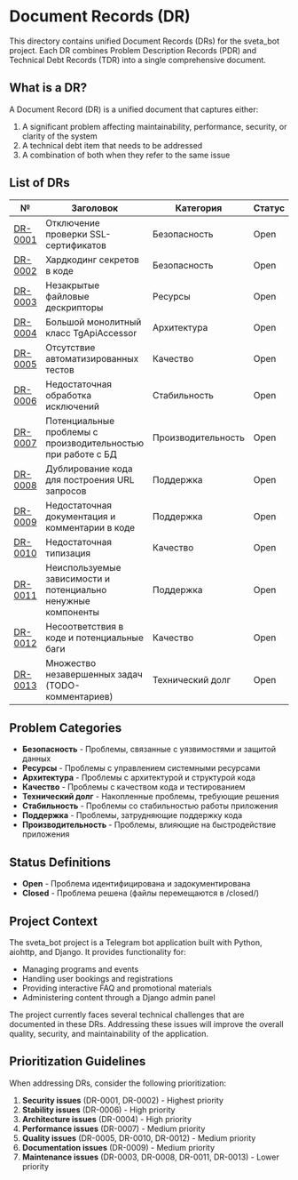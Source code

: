 # Document Records (DR)

This directory contains unified Document Records (DRs) for the sveta_bot project. Each DR combines Problem Description Records (PDR) and Technical Debt Records (TDR) into a single comprehensive document.

## What is a DR?

A Document Record (DR) is a unified document that captures either:
1. A significant problem affecting maintainability, performance, security, or clarity of the system
2. A technical debt item that needs to be addressed
3. A combination of both when they refer to the same issue

## List of DRs

| № | Заголовок | Категория | Статус |
|---|-----------|-----------|--------|
| [DR-0001](DR-0001.md) | Отключение проверки SSL-сертификатов | Безопасность | Open |
| [DR-0002](DR-0002.md) | Хардкодинг секретов в коде | Безопасность | Open |
| [DR-0003](DR-0003.md) | Незакрытые файловые дескрипторы | Ресурсы | Open |
| [DR-0004](DR-0004.md) | Большой монолитный класс TgApiAccessor | Архитектура | Open |
| [DR-0005](DR-0005.md) | Отсутствие автоматизированных тестов | Качество | Open |
| [DR-0006](DR-0006.md) | Недостаточная обработка исключений | Стабильность | Open |
| [DR-0007](DR-0007.md) | Потенциальные проблемы с производительностью при работе с БД | Производительность | Open |
| [DR-0008](DR-0008.md) | Дублирование кода для построения URL запросов | Поддержка | Open |
| [DR-0009](DR-0009.md) | Недостаточная документация и комментарии в коде | Поддержка | Open |
| [DR-0010](DR-0010.md) | Недостаточная типизация | Качество | Open |
| [DR-0011](DR-0011.md) | Неиспользуемые зависимости и потенциально ненужные компоненты | Поддержка | Open |
| [DR-0012](DR-0012.md) | Несоответствия в коде и потенциальные баги | Качество | Open |
| [DR-0013](DR-0013.md) | Множество незавершенных задач (TODO-комментариев) | Технический долг | Open |

## Problem Categories

- **Безопасность** - Проблемы, связанные с уязвимостями и защитой данных
- **Ресурсы** - Проблемы с управлением системными ресурсами
- **Архитектура** - Проблемы с архитектурой и структурой кода
- **Качество** - Проблемы с качеством кода и тестированием
- **Технический долг** - Накопленные проблемы, требующие решения
- **Стабильность** - Проблемы со стабильностью работы приложения
- **Поддержка** - Проблемы, затрудняющие поддержку кода
- **Производительность** - Проблемы, влияющие на быстродействие приложения

## Status Definitions

- **Open** - Проблема идентифицирована и задокументирована
- **Closed** - Проблема решена (файлы перемещаются в /closed/)

## Project Context

The sveta_bot project is a Telegram bot application built with Python, aiohttp, and Django. It provides functionality for:
- Managing programs and events
- Handling user bookings and registrations
- Providing interactive FAQ and promotional materials
- Administering content through a Django admin panel

The project currently faces several technical challenges that are documented in these DRs. Addressing these issues will improve the overall quality, security, and maintainability of the application.

## Prioritization Guidelines

When addressing DRs, consider the following prioritization:

1. **Security issues** (DR-0001, DR-0002) - Highest priority
2. **Stability issues** (DR-0006) - High priority
3. **Architecture issues** (DR-0004) - High priority
4. **Performance issues** (DR-0007) - Medium priority
5. **Quality issues** (DR-0005, DR-0010, DR-0012) - Medium priority
6. **Documentation issues** (DR-0009) - Medium priority
7. **Maintenance issues** (DR-0003, DR-0008, DR-0011, DR-0013) - Lower priority